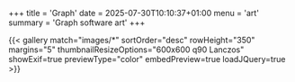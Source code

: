 +++
title = 'Graph'
date = 2025-07-30T10:10:37+01:00
menu = 'art'
summary = 'Graph software art'
+++

{{< gallery match="images/*" sortOrder="desc" rowHeight="350" margins="5" thumbnailResizeOptions="600x600 q90 Lanczos" showExif=true previewType="color" embedPreview=true loadJQuery=true >}}

